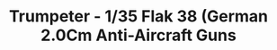 ---
layout: product
title: "Trumpeter - 1/35 Flak 38 (German 2.0Cm Anti-Aircraft Guns"
price: "2400" 
desc: "N/A"
img_path: "/assets/img/TRU02309.jpg"
brand: "N/A"
available: false
special_offer: false
new: false
soon: false
cat: "010000"
subcat: "013400"
subsubcat: "0N/A"
sifra: "TRU02309"
popular: true
---